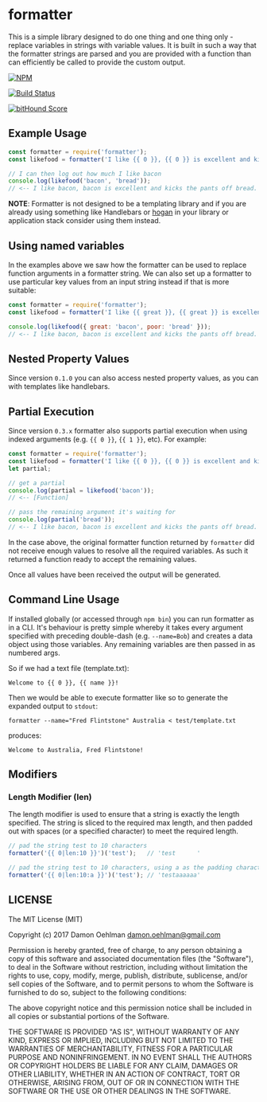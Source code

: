 # formatter

This is a simple library designed to do one thing and one thing only -
replace variables in strings with variable values.  It is built in such a
way that the formatter strings are parsed and you are provided with a
function than can efficiently be called to provide the custom output.

[![NPM](https://nodei.co/npm/formatter.png)](https://nodei.co/npm/formatter/)

[![Build Status](https://api.travis-ci.org/DamonOehlman/formatter.svg?branch=master)](https://travis-ci.org/DamonOehlman/formatter)

[![bitHound Score](https://www.bithound.io/github/DamonOehlman/formatter/badges/score.svg)](https://www.bithound.io/github/DamonOehlman/formatter)

## Example Usage

```js
const formatter = require('formatter');
const likefood = formatter('I like {{ 0 }}, {{ 0 }} is excellent and kicks the pants off {{ 1 }}.');

// I can then log out how much I like bacon
console.log(likefood('bacon', 'bread'));
// <-- I like bacon, bacon is excellent and kicks the pants off bread.
```

**NOTE**: Formatter is not designed to be a templating library and if
you are already using something like Handlebars or
[hogan](https://github.com/twitter/hogan.js) in your library or application
stack consider using them instead.

## Using named variables

In the examples above we saw how the formatter can be used to replace
function arguments in a formatter string.  We can also set up a formatter
to use particular key values from an input string instead if that is more
suitable:

```js
const formatter = require('formatter');
const likefood = formatter('I like {{ great }}, {{ great }} is excellent and kicks the pants off {{ poor }}.');

console.log(likefood({ great: 'bacon', poor: 'bread' }));
// <-- I like bacon, bacon is excellent and kicks the pants off bread.
```

## Nested Property Values

Since version `0.1.0` you can also access nested property values, as you
can with templates like handlebars.

## Partial Execution

Since version `0.3.x` formatter also supports partial execution when using
indexed arguments (e.g. `{{ 0 }}`, `{{ 1 }}`, etc).  For example:

```js
const formatter = require('formatter');
const likefood = formatter('I like {{ 0 }}, {{ 0 }} is excellent and kicks the pants off {{ 1 }}.');
let partial;

// get a partial 
console.log(partial = likefood('bacon'));
// <-- [Function]

// pass the remaining argument it's waiting for
console.log(partial('bread'));
// <-- I like bacon, bacon is excellent and kicks the pants off bread.
```

In the case above, the original formatter function returned by `formatter`
did not receive enough values to resolve all the required variables.  As
such it returned a function ready to accept the remaining values.

Once all values have been received the output will be generated.

## Command Line Usage

If installed globally (or accessed through `npm bin`) you can run formatter
as in a CLI.  It's behaviour is pretty simple whereby it takes every 
argument specified with preceding double-dash (e.g. `--name=Bob`) and
creates a data object using those variables.  Any remaining variables are
then passed in as numbered args.

So if we had a text file (template.txt):

```
Welcome to {{ 0 }}, {{ name }}!
```

Then we would be able to execute formatter like so to generate the expanded
output to `stdout`:

```
formatter --name="Fred Flintstone" Australia < test/template.txt
```

produces:

```
Welcome to Australia, Fred Flintstone!
```

## Modifiers

### Length Modifier (len)

The length modifier is used to ensure that a string is exactly the length specified.  The string is sliced to the required max length, and then padded out with spaces (or a specified character) to meet the required length.

```js
// pad the string test to 10 characters
formatter('{{ 0|len:10 }}')('test');   // 'test      '

// pad the string test to 10 characters, using a as the padding character
formatter('{{ 0|len:10:a }}')('test'); // 'testaaaaaa'
```

## LICENSE

The MIT License (MIT)

Copyright (c) 2017 Damon Oehlman <damon.oehlman@gmail.com>

Permission is hereby granted, free of charge, to any person obtaining a copy
of this software and associated documentation files (the "Software"), to deal
in the Software without restriction, including without limitation the rights
to use, copy, modify, merge, publish, distribute, sublicense, and/or sell
copies of the Software, and to permit persons to whom the Software is
furnished to do so, subject to the following conditions:

The above copyright notice and this permission notice shall be included in all
copies or substantial portions of the Software.

THE SOFTWARE IS PROVIDED "AS IS", WITHOUT WARRANTY OF ANY KIND, EXPRESS OR
IMPLIED, INCLUDING BUT NOT LIMITED TO THE WARRANTIES OF MERCHANTABILITY,
FITNESS FOR A PARTICULAR PURPOSE AND NONINFRINGEMENT. IN NO EVENT SHALL THE
AUTHORS OR COPYRIGHT HOLDERS BE LIABLE FOR ANY CLAIM, DAMAGES OR OTHER
LIABILITY, WHETHER IN AN ACTION OF CONTRACT, TORT OR OTHERWISE, ARISING FROM,
OUT OF OR IN CONNECTION WITH THE SOFTWARE OR THE USE OR OTHER DEALINGS IN THE
SOFTWARE.


